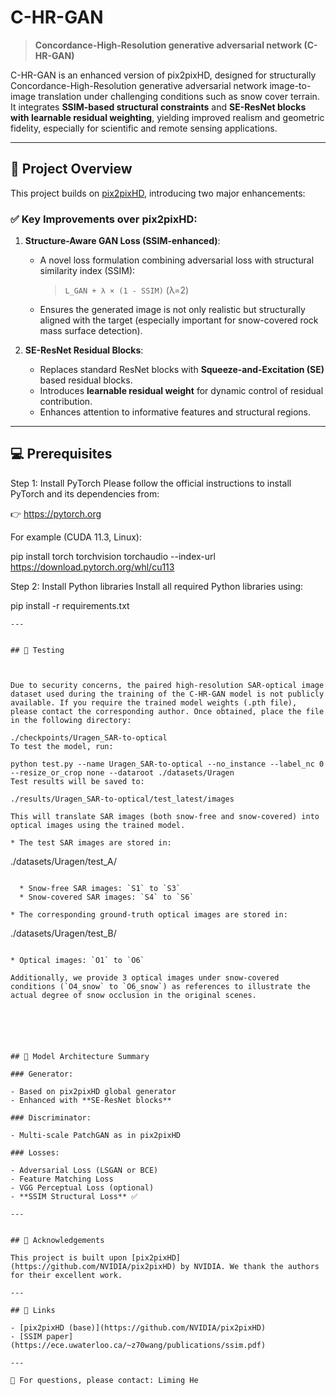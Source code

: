 # C-HR-GAN

> **Concordance-High-Resolution generative adversarial network (C-HR-GAN)**

C-HR-GAN is an enhanced version of pix2pixHD, designed for structurally Concordance-High-Resolution generative adversarial network image-to-image translation under challenging conditions such as snow cover terrain. It integrates **SSIM-based structural constraints** and **SE-ResNet blocks with learnable residual weighting**, yielding improved realism and geometric fidelity, especially for scientific and remote sensing applications.

---

## 📌 Project Overview

This project builds on [pix2pixHD](https://github.com/NVIDIA/pix2pixHD), introducing two major enhancements:

### ✅ Key Improvements over pix2pixHD:

1. **Structure-Aware GAN Loss (SSIM-enhanced)**:

   - A novel loss formulation combining adversarial loss with structural similarity index (SSIM):
     > `L_GAN + λ × (1 - SSIM)` (λ=2)
   - Ensures the generated image is not only realistic but structurally aligned with the target (especially important for snow-covered rock mass surface detection).

2. **SE-ResNet Residual Blocks**:

   - Replaces standard ResNet blocks with **Squeeze-and-Excitation (SE)** based residual blocks.
   - Introduces **learnable residual weight** for dynamic control of residual contribution.
   - Enhances attention to informative features and structural regions.

---

## 💻 Prerequisites

Step 1: Install PyTorch
Please follow the official instructions to install PyTorch and its dependencies from:

👉 https://pytorch.org

For example (CUDA 11.3, Linux):

pip install torch torchvision torchaudio --index-url https://download.pytorch.org/whl/cu113

Step 2: Install Python libraries
Install all required Python libraries using:

pip install -r requirements.txt
```
---


## 🚀 Testing



Due to security concerns, the paired high-resolution SAR-optical image dataset used during the training of the C-HR-GAN model is not publicly available. If you require the trained model weights (.pth file), please contact the corresponding author. Once obtained, place the file in the following directory:

./checkpoints/Uragen_SAR-to-optical
To test the model, run:

python test.py --name Uragen_SAR-to-optical --no_instance --label_nc 0 --resize_or_crop none --dataroot ./datasets/Uragen
Test results will be saved to:

./results/Uragen_SAR-to-optical/test_latest/images

This will translate SAR images (both snow-free and snow-covered) into optical images using the trained model.

* The test SAR images are stored in:
```
./datasets/Uragen/test_A/
```

  * Snow-free SAR images: `S1` to `S3`
  * Snow-covered SAR images: `S4` to `S6`

* The corresponding ground-truth optical images are stored in:

  ```
  ./datasets/Uragen/test_B/
  ```

  * Optical images: `O1` to `O6`

Additionally, we provide 3 optical images under snow-covered conditions (`O4_snow` to `O6_snow`) as references to illustrate the actual degree of snow occlusion in the original scenes.






## 🧪 Model Architecture Summary

### Generator:

- Based on pix2pixHD global generator
- Enhanced with **SE-ResNet blocks**

### Discriminator:

- Multi-scale PatchGAN as in pix2pixHD

### Losses:

- Adversarial Loss (LSGAN or BCE)
- Feature Matching Loss
- VGG Perceptual Loss (optional)
- **SSIM Structural Loss** ✅

---


## 🙏 Acknowledgements

This project is built upon [pix2pixHD](https://github.com/NVIDIA/pix2pixHD) by NVIDIA. We thank the authors for their excellent work.

---

## 🔗 Links

- [pix2pixHD (base)](https://github.com/NVIDIA/pix2pixHD)
- [SSIM paper](https://ece.uwaterloo.ca/~z70wang/publications/ssim.pdf)

---

📧 For questions, please contact: Liming He

